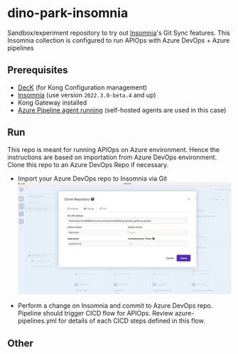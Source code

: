 # dino-park-insomnia

Sandbox/experiment repository to try out [Insomnia](https://insomnia.rest)'s Git Sync features. This Insomnia collection is configured to run APIOps with Azure DevOps + Azure pipelines

## Prerequisites

- [DecK](https://github.com/Kong/deck) (for Kong Configuration management)
- [Insomnia](https://github.com/Kong/insomnia/releases) (use version `2022.3.0-beta.4` and up)
- Kong Gateway installed
- [Azure Pipeline agent running](https://learn.microsoft.com/en-us/azure/devops/pipelines/agents/linux-agent?view=azure-devops) (self-hosted agents are used in this case)

## Run
This repo is meant for running APIOps on Azure environment. Hence the instructions are based on importation from Azure DevOps environment. Clone this repo to an Azure DevOps Repo if necessary. 

- Import your Azure DevOps repo to Insomnia via Git
![Insomnia Git Sync image](imgs/git.png)
  
- Perform a change on Insomnia and commit to Azure DevOps repo. Pipeline should trigger CICD flow for APIOps. Review azure-pipelines.yml for details of each CICD steps defined in this flow.

## Other

